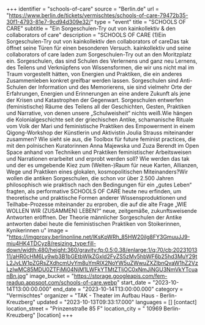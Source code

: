 +++
identifier = "schools-of-care"
source = "Berlin.de"
url = "https://www.berlin.de/tickets/vermischtes/schools-of-care-79472b35-30f1-4793-81e7-9cd94d309e32/"
type = "event"
title = "SCHOOLS OF CARE"
subtitle = "Ein Sorgeschulen-Try out von kainkollektiv & den collaborators of care"
description = "SCHOOLS OF CARE (1)Ein Sorgeschulen-Try out von kainkollektiv  den collaborators of careDas tak öffnet seine Türen für einen besonderen Versuch. kainkollektiv und seine collaborators of care laden zum Sorgeschulen-Try out an den Moritzplatz ein. Sorgeschulen, das sind Schulen des Verlernens und ganz neu Lernens, des Teilens und Verknüpfens von Wissensformen, die wir uns nicht mal im Traum vorgestellt hätten, von Energien und Praktiken, die ein anderes Zusammenleben konkret greifbar werden lassen. Sorgeschulen sind Anti-Schulen der Information und des Memorierens, sie sind vielmehr Orte der Erfahrungen, Energien und Erinnerungen an eine andere Zukunft als jene der Krisen und Katastrophen der Gegenwart. Sorgeschulen entwerfen (feministische) Räume des Teilens all der Geschichten, Gesten, Praktiken und Narrative, von denen unsere „Schulweisheit“ nichts weiß.Wie hängen die Kolonialgeschichte seit der griechischen Antike, schamanische Rituale vom Volk der Mari und feministische Praktiken des Empowerment in einem Qigong-Workshop der Künstlerin und Aktivistin Joulia Strauss miteinander zusammen? Wie sieht sie aus, die Toolbox für future feminist practices, die mit den polnischen Kuratorinnen Anna Majewska und Zuza Berendt im Open Space anhand von Techniken und Praktiken feministischer Arbeitsweisen und Narrationen erarbeitet und erprobt werden soll? Wie werden das tak und der es umgebende Kiez zum (Welten-)Raum für neue Karten, Allianzen, Wege und Praktiken eines glokalen, kosmopolitischen Miteinanders?Wir wollen die antiken Sorgeschulen, die schon vor über 2.500 Jahren philosophisch wie praktisch nach den Bedingungen für ein „gutes Leben“ fragten, als performative SCHOOLS OF CARE heute neu erfinden, um theoretische und praktische Formen anderer Wissensproduktionen und Teilhabe-Prozesse miteinander zu erproben, die auf die alte Frage „WIE WOLLEN WIR (ZUSAMMEN) LEBEN?“ neue, zeitgemäße, zukunftsweisende Antworten eröffnen. Der Theorie männlicher Sorgeschulen der Antike antworten dabei heute die feministischen Praktiken von Stoikerinnen, Kynikerinnen u"
image = "https://imgproxy.berlinonline.net/lKsKpWRh_85HW20ilg8FY3GmuuJJ9-miu4HK4TDCyz8/resizing_type:fill-down/width:480/height:360/gravity:fp:0.5:0.38/enlarge:1/q:70/cb:2023101311/aHR0cHM6Ly9wb3B1bGEtbWlkZGxld2FyZS5zMy5hbWF6b25hd3MuY29tL2JvLW1pZGRsZXdhcmUvYm8uYmRlX2NoYW5uZWwuZXZlbnQvaW1hZ2VzLzIwMC85MDU0ZTFjMi04NjM1LWFkYTMtZTljOC0xNmJiNGU3NmVkYTcuanBn.jpg"
image_bucket = "https://storage.googleapis.com/fem-readup.appspot.com/schools-of-care.webp"
start_date = "2023-10-14T13:00:00.000"
end_date = "2023-10-14T13:00:00.000"
category = "Vermischtes"
organizer = "TAK - Theater im Aufbau Haus - Berlin-Kreuzberg"
updated = "2023-10-13T09:33:17.000"
languages = []
[contact]
location_street = "Prinzenstraße 85 F"
location_city = " 10969 Berlin-Kreuzberg"
[location]
+++